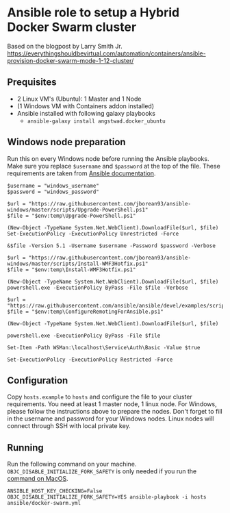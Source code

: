 # Ansible role to setup a Hybrid Docker Swarm cluster

Based on the blogpost by Larry Smith Jr. https://everythingshouldbevirtual.com/automation/containers/ansible-provision-docker-swarm-mode-1-12-cluster/

## Prequisites

* 2 Linux VM's (Ubuntu): 1 Master and 1 Node
* (1 Windows VM with Containers addon installed)
* Ansible installed with following galaxy playbooks
    * `ansible-galaxy install angstwad.docker_ubuntu`

## Windows node preparation

Run this on every Windows node before running the Ansible playbooks. Make sure you replace `$username` and `$password` at the top of the file. These requirements are taken from [Ansible documentation](https://docs.ansible.com/ansible/latest/user_guide/windows_setup.html#host-requirements).

```
$username = "windows_username"
$password = "windows_password"

$url = "https://raw.githubusercontent.com/jborean93/ansible-windows/master/scripts/Upgrade-PowerShell.ps1"
$file = "$env:temp\Upgrade-PowerShell.ps1"

(New-Object -TypeName System.Net.WebClient).DownloadFile($url, $file)
Set-ExecutionPolicy -ExecutionPolicy Unrestricted -Force

&$file -Version 5.1 -Username $username -Password $password -Verbose

$url = "https://raw.githubusercontent.com/jborean93/ansible-windows/master/scripts/Install-WMF3Hotfix.ps1"
$file = "$env:temp\Install-WMF3Hotfix.ps1"

(New-Object -TypeName System.Net.WebClient).DownloadFile($url, $file)
powershell.exe -ExecutionPolicy ByPass -File $file -Verbose

$url = "https://raw.githubusercontent.com/ansible/ansible/devel/examples/scripts/ConfigureRemotingForAnsible.ps1"
$file = "$env:temp\ConfigureRemotingForAnsible.ps1"

(New-Object -TypeName System.Net.WebClient).DownloadFile($url, $file)

powershell.exe -ExecutionPolicy ByPass -File $file

Set-Item -Path WSMan:\localhost\Service\Auth\Basic -Value $true

Set-ExecutionPolicy -ExecutionPolicy Restricted -Force
```

## Configuration

Copy `hosts.example` to `hosts` and configure the file to your cluster requirements. You need at least 1 master node, 1 linux node. For Windows, please follow the instructions above to prepare the nodes. Don't forget to fill in the username and password for your Windows nodes. Linux nodes will connect through SSH with local private key.

## Running

Run the following command on your machine. `OBJC_DISABLE_INITIALIZE_FORK_SAFETY` is only needed if you run the [command on MacOS](https://github.com/ansible/ansible/issues/32499).

```
ANSIBLE_HOST_KEY_CHECKING=False OBJC_DISABLE_INITIALIZE_FORK_SAFETY=YES ansible-playbook -i hosts ansible/docker-swarm.yml
```
